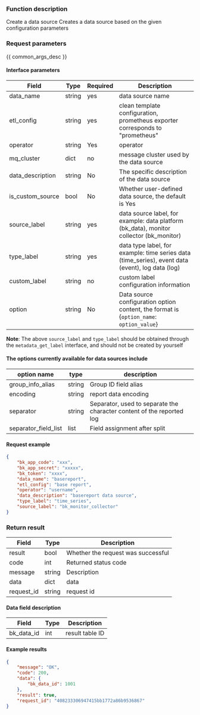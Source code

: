 

### Function description

Create a data source
Creates a data source based on the given configuration parameters

### Request parameters

{{ common_args_desc }}

#### Interface parameters

| Field | Type | Required | Description |
| -------------- | ------ | ---- | ----------- |
| data_name | string | yes | data source name |
| etl_config | string | yes | clean template configuration, prometheus exporter corresponds to "prometheus" |
| operator | string | Yes | operator |
| mq_cluster | dict | no | message cluster used by the data source |
| data_description | string | No | The specific description of the data source |
| is_custom_source | bool | No | Whether user-defined data source, the default is Yes |
| source_label | string | yes | data source label, for example: data platform (bk_data), monitor collector (bk_monitor) |
| type_label | string | yes | data type label, for example: time series data (time_series), event data (event), log data (log) |
| custom_label | string | no | custom label configuration information |
| option | string | No | Data source configuration option content, the format is {`option_name`: `option_value`} |

**Note**: The above `source_label` and `type_label` should be obtained through the `metadata_get_label` interface, and should not be created by yourself

#### The options currently available for data sources include

| option name | type | description |
| -------------- | ------ | ----------- |
| group_info_alias | string | Group ID field alias |
| encoding | string | report data encoding |
| separator | string | Separator, used to separate the character content of the reported log |
| separator_field_list | list | Field assignment after split |


#### Request example

```json
{
    "bk_app_code": "xxx",
    "bk_app_secret": "xxxxx",
    "bk_token": "xxxx",
    "data_name": "basereport",
    "etl_config": "base report",
    "operator": "username",
    "data_description": "basereport data source",
    "type_label": "time_series",
    "source_label": "bk_monitor_collector"
}
```

### Return result

| Field | Type | Description |
| ---------- | ------ | ------------ |
| result | bool | Whether the request was successful |
| code | int | Returned status code |
| message | string | Description |
| data | dict | data |
| request_id | string | request id |

#### Data field description

| Field | Type | Description |
| ------------------- | ------ | -------- |
| bk_data_id | int | result table ID |

#### Example results

```json
{
    "message": "OK",
    "code": 200,
    "data": {
        "bk_data_id": 1001
    },
    "result": true,
    "request_id": "408233306947415bb1772a86b9536867"
}
```
